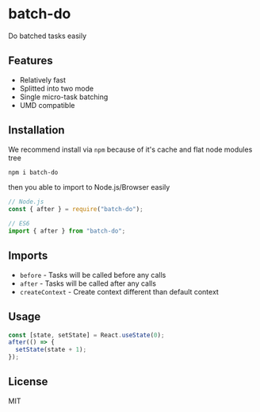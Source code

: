 # batch-do
Do batched tasks easily

## Features

- Relatively fast
- Splitted into two mode
- Single micro-task batching
- UMD compatible

## Installation

We recommend install via `npm` because of it's cache and flat node modules tree

```bash
npm i batch-do
```

then you able to import to Node.js/Browser easily

```js
// Node.js
const { after } = require("batch-do");

// ES6
import { after } from "batch-do";
```

## Imports

- `before` - Tasks will be called before any calls
- `after` - Tasks will be called after any calls
- `createContext` - Create context different than default context

## Usage

```ts
const [state, setState] = React.useState(0);
after(() => {
  setState(state + 1);
});
```

## License

MIT
